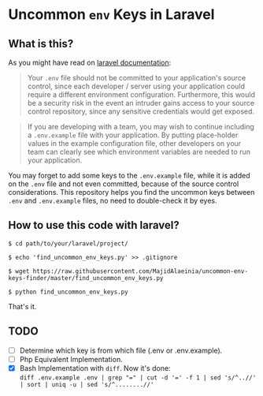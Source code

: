 # Uncommon `env` Keys in Laravel


## What is this?

As you might have read on [laravel documentation](https://laravel.com/docs/5.6/configuration#environment-configuration):  
  

> Your `.env` file should not be committed to your application's source control, since each developer / server using your application could require a different environment configuration. Furthermore, this would be a security risk in the event an intruder gains access to your source control repository, since any sensitive credentials would get exposed.

> If you are developing with a team, you may wish to continue including a `.env.example` file with your application. By putting place-holder values in the example configuration file, other developers on your team can clearly see which environment variables are needed to run your application.

You may forget to add some keys to the `.env.example` file, while it is added on the `.env` file and not even committed, because of the source control considerations. This repository helps you find the uncommon keys between `.env` and `.env.example` files, no need to double-check it by eyes.

## How to use this code with laravel?
```
$ cd path/to/your/laravel/project/

$ echo 'find_uncommon_env_keys.py' >> .gitignore

$ wget https://raw.githubusercontent.com/MajidAlaeinia/uncommon-env-keys-finder/master/find_uncommon_env_keys.py

$ python find_uncommon_env_keys.py
```
  

That's it.

## TODO
- [ ] Determine which key is from which file (.env or .env.example).  
- [ ] Php Equivalent Implementation.  
- [x] Bash Implementation with `diff`. Now it's done:  
`diff .env.example .env | grep "=" | cut -d '=' -f 1 | sed 's/^..//' | sort | uniq -u | sed 's/^........//'`
